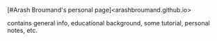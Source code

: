 [#Arash Broumand's personal page]<arashbroumand.github.io>

contains general info, educational background, some tutorial, personal notes, etc.

